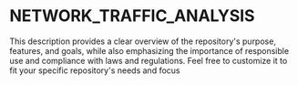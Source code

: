 # NETWORK_TRAFFIC_ANALYSIS
This description provides a clear overview of the repository's purpose, features, and goals, while also emphasizing the importance of responsible use and compliance with laws and regulations. Feel free to customize it to fit your specific repository's needs and focus
